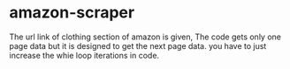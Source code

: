 # amazon-scraper



The url link of clothing section  of amazon is given,
The code gets only one page data but it is designed to get the next page data.
you have to just increase the whie loop iterations in code.
